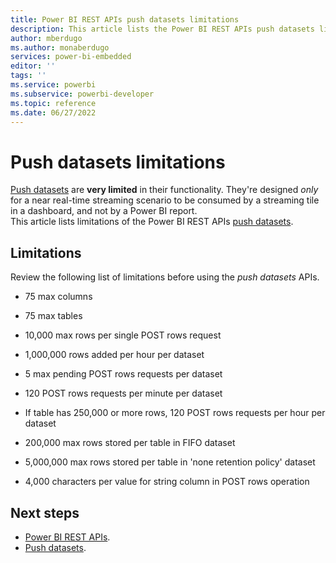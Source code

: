 ```yaml
---
title: Power BI REST APIs push datasets limitations
description: This article lists the Power BI REST APIs push datasets limitations
author: mberdugo
ms.author: monaberdugo
services: power-bi-embedded
editor: ''
tags: ''
ms.service: powerbi
ms.subservice: powerbi-developer
ms.topic: reference
ms.date: 06/27/2022
---
```


# Push datasets limitations

[Push datasets](/rest/api/power-bi/push-datasets) are **very limited** in their functionality. They're designed *only* for a near real-time streaming scenario to be consumed by a streaming tile in a dashboard, and not by a Power BI report.  
This article lists limitations of the Power BI REST APIs [push datasets](/rest/api/power-bi/push-datasets).

## Limitations

Review the following list of limitations before using the *push datasets* APIs.

* 75 max columns

* 75 max tables

* 10,000 max rows per single POST rows request

* 1,000,000 rows added per hour per dataset

* 5 max pending POST rows requests per dataset

* 120 POST rows requests per minute per dataset

* If table has 250,000 or more rows, 120 POST rows requests per hour per dataset

* 200,000 max rows stored per table in FIFO dataset

* 5,000,000 max rows stored per table in 'none retention policy' dataset

* 4,000 characters per value for string column in POST rows operation

## Next steps

* [Power BI REST APIs](/rest/api/power-bi/).
* [Push datasets](/rest/api/power-bi/push-datasets).
